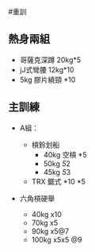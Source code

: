 #重訓

## 熱身兩組
- 哥薩克深蹲 20kg*5
- jJ式彎腰 12kg*10
- 5kg 膠片繞頸 *10

## 主訓練
- A組：
	- 槓鈴划船
		- 40kg 空槓 *5
		- 50kg *5*2
		- 45kg *5*3
	- TRX 鋸式 *10 *5

- 六角槓硬舉
	- 40kg x10
	- 70kg x5
	- 90kg x5@7
	- 100kg x5x5 @9